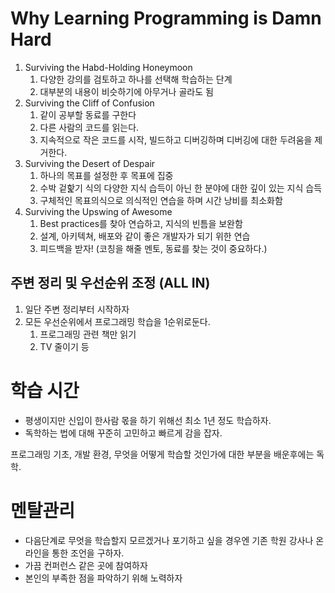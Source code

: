 # Why Learning Programming is Damn Hard

1. Surviving the Habd-Holding Honeymoon
   1. 다양한 강의를 검토하고 하나를 선택해 학습하는 단계
   2. 대부분의 내용이 비슷하기에 아무거나 골라도 됨
2. Surviving the Cliff of Confusion
   1. 같이 공부할 동료를 구한다
   2. 다른 사람의 코드를 읽는다.
   3. 지속적으로 작은 코드를 시작, 빌드하고 디버깅하며 디버깅에 대한 두려움을 제거한다.
3. Surviving the Desert of Despair
   1. 하나의 목표를 설정한 후 목표에 집중
   2. 수박 겉핥기 식의 다양한 지식 습득이 아닌 한 분야에 대한 깊이 있는 지식 습득
   3. 구체적인 목표의식으로 의식적인 연습을 하며 시간 낭비를 최소화함
4. Surviving the Upswing of Awesome
   1. Best practices를 찾아 연습하고, 지식의 빈틈을 보완함
   2. 설계, 아키텍쳐, 배포와 같이 좋은 개발자가 되기 위한 연습
   3. 피드백을 받자! (코칭을 해줄 멘토, 동료를 찾는 것이 중요하다.)


## 주변 정리 및 우선순위 조정 (ALL IN)
1. 일단 주변 정리부터 시작하자
2. 모든 우선순위에서 프로그래밍 학습을 1순위로둔다.
   1. 프로그래밍 관련 책만 읽기
   2. TV 줄이기 등


# 학습 시간
- 평생이지만 신입이 한사람 몫을 하기 위해선 최소 1년 정도 학습하자.
- 독학하는 법에 대해 꾸준히 고민하고 빠르게 감을 잡자.


프로그래밍 기초, 개발 환경, 무엇을 어떻게 학습할 것인가에 대한 부분을 배운후에는 독학.


# 멘탈관리
- 다음단계로 무엇을 학습할지 모르겠거나 포기하고 싶을 경우엔 기존 학원 강사나 온라인을 통한 조언을 구하자.
- 가끔 컨퍼런스 같은 곳에 참여하자
- 본인의 부족한 점을 파악하기 위해 노력하자